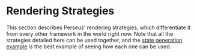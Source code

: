 # Rendering Strategies

This section describes Perseus' rendering strategies, which differentiate it from every other framework in the world right now. Note that all the strategies detailed here can be used together, and the [state generation example](https://github.com/framesurge/perseus/tree/main/examples/core/state_generation) is the best example of seeing how each one can be used.
